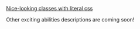
[Nice-looking classes with literal css](https://github.com/houd1ni/fela-vue/blob/master/docs/lit-monolithic.md)

Other exciting abilities descriptions are coming soon!